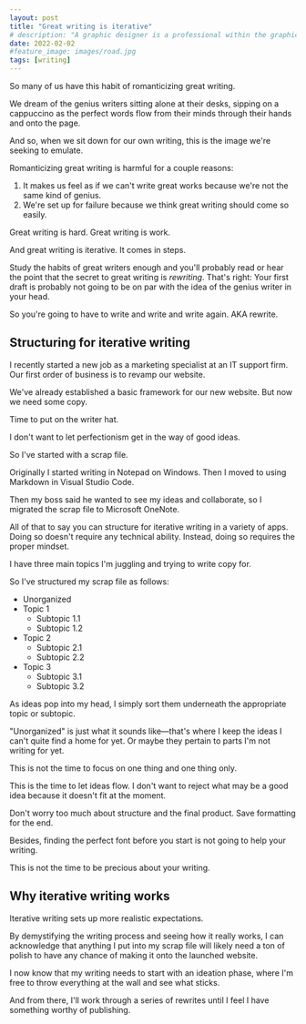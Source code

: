 ```yaml
---
layout: post
title: "Great writing is iterative"
# description: "A graphic designer is a professional within the graphic design and graphic arts industry."
date: 2022-02-02
#feature_image: images/road.jpg
tags: [writing]
---
```


So many of us have this habit of romanticizing great writing.<!--more-->

We dream of the genius writers sitting alone at their desks, sipping on a cappuccino as the perfect words flow from their minds through their hands and onto the page.

And so, when we sit down for our own writing, this is the image we're seeking to emulate.

Romanticizing great writing is harmful for a couple reasons:

1. It makes us feel as if we can't write great works because we're not the same kind of genius.
2. We're set up for failure because we think great writing should come so easily.

Great writing is hard. Great writing is work. 

And great writing is iterative. It comes in steps.

Study the habits of great writers enough and you'll probably read or hear the point that the secret to great writing is *rewriting*. That's right: Your first draft is probably not going to be on par with the idea of the genius writer in your head.

So you're going to have to write and write and write again. AKA rewrite.

## Structuring for iterative writing
I recently started a new job as a marketing specialist at an IT support firm. Our first order of business is to revamp our website.

We've already established a basic framework for our new website. But now we need some copy.

Time to put on the writer hat.

I don't want to let perfectionism get in the way of good ideas.

So I've started with a scrap file. 

Originally I started writing in Notepad on Windows. Then I moved to using Markdown in Visual Studio Code.

Then my boss said he wanted to see my ideas and collaborate, so I migrated the scrap file to Microsoft OneNote. 

All of that to say you can structure for iterative writing in a variety of apps. Doing so doesn't require any technical ability. Instead, doing so requires the proper mindset.

I have three main topics I'm juggling and trying to write copy for.

So I've structured my scrap file as follows:

- Unorganized
- Topic 1
	- Subtopic 1.1
	- Subtopic 1.2
- Topic 2
	- Subtopic 2.1
	- Subtopic 2.2
- Topic 3
	- Subtopic 3.1
	- Subtopic 3.2

As ideas pop into my head, I simply sort them underneath the appropriate topic or subtopic.

"Unorganized" is just what it sounds like—that's where I keep the ideas I can't quite find a home for yet. Or maybe they pertain to parts I'm not writing for yet.

This is not the time to focus on one thing and one thing only. 

This is the time to let ideas flow. I don't want to reject what may be a good idea because it doesn't fit at the moment.

Don't worry too much about structure and the final product. Save formatting for the end. 

Besides, finding the perfect font before you start is not going to help your writing.

This is not the time to be precious about your writing.

## Why iterative writing works
Iterative writing sets up more realistic expectations. 

By demystifying the writing process and seeing how it really works, I can acknowledge that anything I put into my scrap file will likely need a ton of polish to have any chance of making it onto the launched website.

I now know that my writing needs to start with an ideation phase, where I'm free to throw everything at the wall and see what sticks.

And from there, I'll work through a series of rewrites until I feel I have something worthy of publishing.
